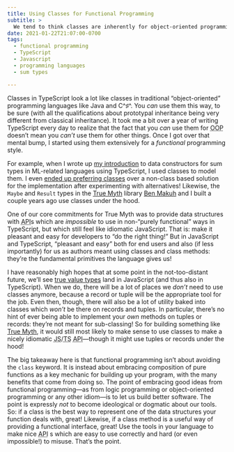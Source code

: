 ```yaml
---
title: Using Classes for Functional Programming
subtitle: >
  We tend to think classes are inherently for object-oriented programming, but they are much more flexible than that in JavaScript and TypeScript (and other languages too).
date: 2021-01-22T21:07:00-0700
tags:
  - functional programming
  - TypeScript
  - Javascript
  - programming languages
  - sum types

---
```


Classes in TypeScript look a lot like classes in traditional “object-oriented” programming languages like Java and C^♯^.  You *can* use them this way, to be sure (with all the qualifications about prototypal inheritance being very different from classical inheritance). It took me a bit over a year of writing TypeScript every day to realize that the fact that you *can* use them for <abbr title="object oriented programming">OOP</abbr> doesn’t mean you *can’t* use them for other things. Once I got over that mental bump, I started using them extensively for a *functional* programming style.

For example, when I wrote up [my introduction](https://v5.chriskrycho.com/journal/data-constructors-part-1-understanding-by-implementing/) to data constructors for sum types in <abbr>ML</abbr>-related languages using TypeScript, I used classes to model them. I even [ended up preferring classes](https://v5.chriskrycho.com/journal/data-constructors-part-2-better-typescript/#evaluation) over a non-class based solution for the implementation after experimenting with alternatives! Likewise, the `Maybe` and `Result` types in the [True Myth](https://github.com/true-myth/true-myth) library [Ben Makuh](https://benmakuh.com) and I built a couple years ago use classes under the hood.

One of our core commitments for True Myth was to provide data structures with <abbr title="application programming interface">API</abbr>s which are *impossible* to use in non-“purely functional” ways in TypeScript, but which still feel like idiomatic JavaScript. That is: make it pleasant and easy for developers to “do the right thing!” But in JavaScript and TypeScript, “pleasant and easy” both for end users and also (if less importantly) for us as authors meant using classes and class methods: they’re the fundamental primitives the language gives us!

I have reasonably high hopes that at some point in the not-too-distant future, we’ll see [true value types](https://github.com/tc39/proposal-record-tuple) land in JavaScript (and thus also in TypeScript). When we do, there will be a lot of places we *don’t* need to use classes anymore, because a record or tuple will be the appropriate tool for the job. Even then, though, there will also be a lot of utility baked into classes which *won’t* be there on records and tuples. In particular, there’s no hint of ever being able to implement your *own* methods on tuples or records: they’re not meant for sub-classing! So for building something like [True Myth](https://github.com/true-myth/true-myth), it would still most likely to make sense to use classes to make a nicely idiomatic <abbr title="JavaScript">JS</abbr>/<abbr title="TypeScript">TS</abbr> <abbr title="application programming interface">API</abbr>—though it might use tuples or records under the hood!

The big takeaway here is that functional programming isn’t about avoiding the `class` keyword. It is instead about embracing composition of pure functions as a key mechanic for building up your program, with the many benefits that come from doing so. The point of embracing good ideas from functional programming—as from logic programming or object-oriented programming or any other idiom—is to let us build better software. The point is expressly *not* to become ideological or dogmatic about our tools. So: if a class is the best way to represent one of the data structures your function deals with, great! Likewise, if a class method is a useful way of providing a functional interface, great! Use the tools in your language to make nice <abbr title="application programming interface">API</abbr> s which are easy to use correctly and hard (or even impossible!) to misuse. That’s the point.
